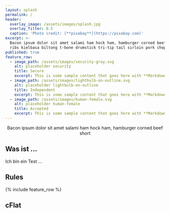 ```yaml
---
layout: splash
permalink: /
header:
  overlay_image: /assets/images/splash.jpg
  overlay_filter: 0.5
  caption: 'Photo credit: [**pixabay**](https://pixabay.com)'
excerpt: >-
  Bacon ipsum dolor sit amet salami ham hock ham, hamburger corned beef short
  ribs kielbasa biltong t-bone drumstick tri-tip tail sirloin pork chop.
published: true
feature_row:
  - image_path: /assets/images/security-gray.svg
    alt: placeholder security
    title: Secure
    excerpt: This is some sample content that goes here with **Markdown** formatting.
  - image_path: /assets/images/lightbulb-on-outline.svg
    alt: placeholder lightbulb-on-outline
    title: Independent
    excerpt: This is some sample content that goes here with **Markdown** formatting.
  - image_path: /assets/images/human-female.svg
    alt: placeholder human-female
    title: Accepted
    excerpt: This is some sample content that goes here with **Markdown** formatting.
---
```

<center>
Bacon ipsum dolor sit amet salami ham hock ham, hamburger corned beef short
</center>

## Was ist ...

Ich bin ein Test ...

## Rules

{% include feature_row %}

## cFlat
